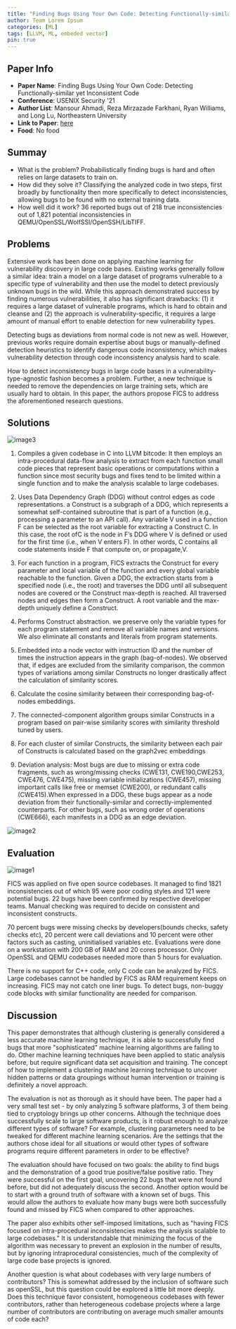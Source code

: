 ```yaml
---
title: "Finding Bugs Using Your Own Code: Detecting Functionally-similar yet Inconsistent Code"
author: Team Lorem Ipsum
categories: [ML]
tags: [LLVM, ML, embeded vector]
pin: true
---
```


## Paper Info
- **Paper Name**: Finding Bugs Using Your Own Code: Detecting Functionally-similar yet Inconsistent Code
- **Conference**: USENIX Security '21
- **Author List**: Mansour Ahmadi, Reza Mirzazade Farkhani, Ryan Williams, and Long Lu, Northeastern University
- **Link to Paper**: [here](https://www.usenix.org/conference/usenixsecurity21/presentation/ahmadi)
- **Food**: No food

## Summay
* What is the problem?
Probabilistically finding bugs is hard and often relies on large datasets to train on.
* How did they solve it?
Classifying the analyzed code in two steps, first broadly by functionality then more specifically to detect inconsistencies, allowing bugs to be found with no external training data.
* How well did it work?
36 reported bugs out of 218 true inconsistencies out of 1,821 potential inconsistencies in QEMU/OpenSSL/WolfSSl/OpenSSH/LibTIFF.


## Problems

Extensive work has been done on applying machine learning for vulnerability discovery in large code bases. Existing works generally follow a similar idea: train a model on a large dataset of programs vulnerable to a specific type of vulnerability and then use the model to detect previously unknown bugs in the wild. While this approach demonstrated success by finding numerous vulnerabilities, it also has significant drawbacks: (1) it requires a large dataset of vulnerable programs, which is hard to obtain and cleanse and (2) the approach is vulnerability-specific, it requires a large amount of manual effort to enable detection for new vulnerability types.

Detecting bugs as deviations from normal code is not new as well. However, previous works require domain expertise about bugs or manually-defined detection heuristics to identify dangerous code inconsistency, which makes vulnerability detection through code inconsistency analysis hard to scale.

How to detect inconsistency bugs in large code bases in a vulnerability-type-agnostic fashion becomes a problem. Further, a new technique is needed to remove the dependencies on large training sets, which are usually hard to obtain. In this paper, the authors propose FICS to address the aforementioned research questions.

## Solutions

![image3](https://user-images.githubusercontent.com/1651784/144291352-b133686f-5d9b-4883-83e9-0f64ebba097a.png)

1. Compiles a given codebase in C into LLVM bitcode: It then employs an intra-procedural data-flow analysis to extract from each function small code pieces that represent basic operations or computations within a function since most security bugs and fixes tend to be limited within a single function and to make the analysis scalable to large codebases.

2. Uses Data Dependency Graph (DDG) without control edges as code representations. a Construct is a subgraph of a DDG, which represents a somewhat self-contained subroutine that is part of a function (e.g., processing a parameter to an API call). Any variable V used in a function F can be selected as the root variable for extracting a Construct C. In this case, the root ofC is the node in F’s DDG where V is defined or used for the first time (i.e., when V enters F). In other words, C contains all code statements inside F that compute on, or propagate,V.

3. For each function in a program, FICS extracts the Construct for every parameter and local variable of the function and every global variable reachable to the function. Given a DDG, the extraction starts from a specified node (i.e., the root) and traverses the DDG until all subsequent nodes are covered or the Construct max-depth is reached. All traversed nodes and edges then form a Construct. A root variable and the max-depth uniquely define a Construct.

4. Performs Construct abstraction. we preserve only the variable types for each program statement and remove all variable names and versions. We also eliminate all constants and literals from program statements.

5. Embedded into a node vector with  instruction ID and the number of times the instruction appears in the graph (bag-of-nodes). We observed that, if edges are excluded from the similarity comparison, the common types of variations among similar Constructs no longer drastically affect the calculation of similarity scores.

6. Calculate the cosine similarity between their corresponding bag-of-nodes embeddings. 

7. The connected-component algorithm groups similar Constructs in a program based on pair-wise similarity scores with similarity threshold tuned by users.

8. For each cluster of similar Constructs, the similarity between each pair of Constructs is calculated based on the graph2vec embeddings

9. Deviation analysis: Most bugs are due to missing or extra code fragments, such as wrong/missing checks (CWE131, CWE190,CWE253, CWE476, CWE475), missing variable initializations (CWE457), missing important calls like free or memset (CWE200), or redundant calls (CWE415).When expressed in a DDG, these bugs appear as a node deviation from their functionally-similar and correctly-implemented counterparts. For other bugs, such as wrong order of operations (CWE666), each manifests in a DDG as an edge deviation.

![image2](https://user-images.githubusercontent.com/1651784/144291711-9be70048-0b90-4c36-b743-b57936d7e467.png)

## Evaluation

![image1](https://user-images.githubusercontent.com/1651784/144291781-59b39e9c-8ed5-4a6d-852c-bc668c717345.jpg)

FICS was applied on five open source codebases. It managed to find 1821 inconsistencies out of which 95 were poor coding styles and 121 were potential bugs. 22 bugs have been confirmed by respective developer teams. Manual checking was required to decide on consistent and inconsistent constructs. 

70 percent bugs were missing checks by developers(bounds checks, safety checks etc), 20 percent were call deviations and 10 percent were other factors such as casting, uninitialised variables etc. Evaluations were done on a workstation with 200 GB of RAM and 20 cores processor. Only OpenSSL and QEMU codebases needed more than 5 hours for evaluation.

There is no support for C++ code, only C code can be analyzed by FICS. Large codebases cannot be handled by FICS as RAM requirement keeps on increasing. FICS may not catch one liner bugs. To detect bugs, non-buggy code blocks with similar functionality are needed for comparison. 

## Discussion

This paper demonstrates that although clustering is generally considered a less accurate machine learning technique, it is able to successfully find bugs that more "sophisticated" machine learning algorithms are failing to do.  Other machine learning techniques have been applied to static analysis before, but require significant data set acquisition and training.  The concept of how to implement a clustering machine learning technique to uncover hidden patterns or data groupings without human intervention or training is definitely a novel approach.
 
The evaluation is not as thorough as it should have been.  The paper had a very small test set - by only analyzing 5 software platforms, 3 of them being tied to cryptology brings up other concerns. Although the technique does successfully scale to large software products, is it robust enough to analyze different types of software?  For example, clustering parameters need to be tweaked for different machine learning scenarios.  Are the settings that the authors chose ideal for all situations or would other types of software programs require different parameters in order to be effective?

The evaluation should have focused on two goals: the ability to find bugs and the demonstration of a good true positive/false positive ratio. They were successful on the first goal, uncovering 22 bugs that were not found before, but did not adequately discuss the second.  Another option would be to start with a ground truth of software with a known set of bugs. This would allow the authors to evaluate how many bugs were both successfully found and missed by FICS when compared to other approaches.

The paper also exhibits other self-imposed limitations, such as "having FICS focused on intra-procedural inconsistencies makes the analysis scalable to large codebases."  It is understandable that minimizing the focus of the algorithm was necessary to prevent an explosion in the number of results, but by ignoring intraprocedural consistencies, much of the complexity of large code base projects is ignored.

Another question is what about codebases with very large numbers of contributors?  This is somewhat addressed by the inclusion of software such as openSSL, but this question could be explored a little bit more deeply.  Does this technique favor consistent, homogeneous codebases with fewer contributors, rather than heterogeneous codebase projects where a large number of contributors are contributing on average much smaller amounts of code each?
